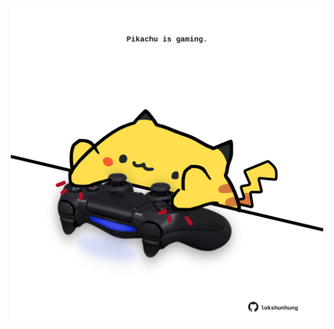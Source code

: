 <!-- built at 30/05/2025, 06:00:31 UTC -->
<p align="center">
  <img width="500" height="500" src="./ReadmeImage.svg">
</p>
